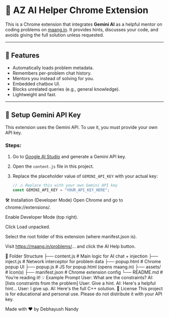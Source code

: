 # 🔧 AZ AI Helper Chrome Extension

This is a Chrome extension that integrates **Gemini AI** as a helpful mentor on coding problems on [maang.in](https://maang.in/). It provides hints, discusses your code, and avoids giving the full solution unless requested.

---

## 🚀 Features

- Automatically loads problem metadata.
- Remembers per-problem chat history.
- Mentors you instead of solving for you.
- Embedded chatbox UI.
- Blocks unrelated queries (e.g., general knowledge).
- Lightweight and fast.

---

## 🔑 Setup Gemini API Key

This extension uses the Gemini API. To use it, you must provide your own API key.

### Steps:

1. Go to [Google AI Studio](https://aistudio.google.com/app/apikey) and generate a Gemini API key.
2. Open the `content.js` file in this project.
3. Replace the placeholder value of `GEMINI_API_KEY` with your actual key:

   ```js
   // ⚠️ Replace this with your own Gemini API key
   const GEMINI_API_KEY = "YOUR_API_KEY_HERE";

🛠 Installation (Developer Mode)
Open Chrome and go to chrome://extensions/.

Enable Developer Mode (top right).

Click Load unpacked.

Select the root folder of this extension (where manifest.json is).

Visit https://maang.in/problems/... and click the AI Help button.

📁 Folder Structure
├── content.js         # Main logic for AI chat + injection
├── inject.js          # Network interceptor for problem data
├── popup.html         # Chrome popup UI
├── popup.js           # JS for popup.html (opens maang.in)
├── assets/            # Icon(s)
├── manifest.json      # Chrome extension config
└── README.md          # You’re reading it!
💡 Example Prompt
User: What are the constraints?
AI: [lists constraints from the problem]
User: Give a hint.
AI: Here's a helpful hint...
User: I give up.
AI: Here's the full C++ solution.
📢 License
This project is for educational and personal use. Please do not distribute it with your API key.

Made with ❤️ by Debhayush Nandy